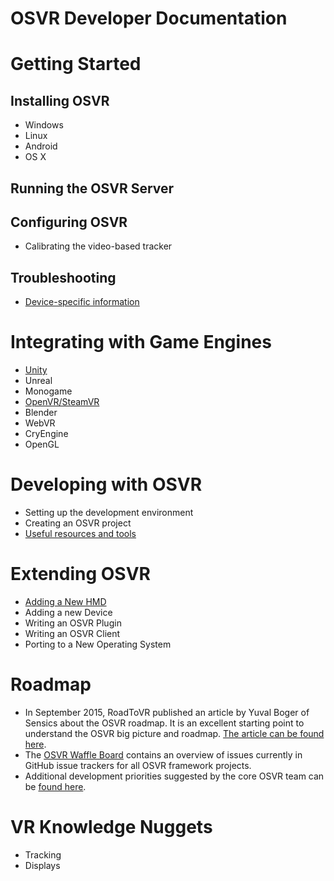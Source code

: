 # OSVR Developer Documentation

# Getting Started
## Installing OSVR
- Windows
- Linux
- Android
- OS X
## Running the OSVR Server
## Configuring OSVR
- Calibrating the video-based tracker
## Troubleshooting
- [Device-specific information](Troubleshooting/DeviceSpecific.md)

# Integrating with Game Engines

- [Unity](https://github.com/OSVR/OSVR-Unity/blob/master/GettingStarted.md)
- Unreal
- Monogame
- [OpenVR/SteamVR](https://gitter.im/OSVR/SteamVR-OSVR)
- Blender
- WebVR
- CryEngine
- OpenGL

# Developing with OSVR
- Setting up the development environment
- Creating an OSVR project
- [Useful resources and tools](Developing/resources.md)

# Extending OSVR
- [Adding a New HMD](Extending-OSVR/AddingHMD.md)
- Adding a new Device
- Writing an OSVR Plugin
- Writing an OSVR Client
- Porting to a New Operating System

# Roadmap
- In September 2015, RoadToVR published an article by Yuval Boger of Sensics about the OSVR roadmap. It is an excellent starting point to understand the OSVR big picture and roadmap. [The article can be found here](http://www.roadtovr.com/osvr-roadmap-creating-an-ecosystem-of-interoperable-vr-hardware-and-software/).
- The [OSVR Waffle Board](Roadmap/waffle.md) contains an overview of issues currently in GitHub issue trackers for all OSVR framework projects. 
- Additional development priorities suggested by the core OSVR team can be [found here](Roadmap/additional.md).

# VR Knowledge Nuggets
- Tracking
- Displays
